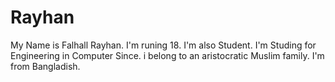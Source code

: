 # Rayhan
My Name is Falhall Rayhan. I'm runing 18. I'm also Student. I'm Studing for Engineering in Computer Since. i belong to an aristocratic Muslim family. I'm from Bangladish. 
